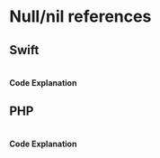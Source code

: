 # Null/nil references

## Swift
```swift
```
#### Code Explanation
## PHP
```php
```
#### Code Explanation